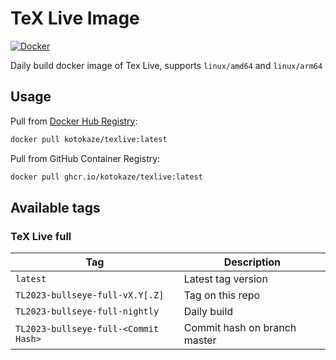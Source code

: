 # TeX Live Image
[![Docker](https://github.com/kotokaze/texlive/actions/workflows/publish.yml/badge.svg?event=schedule)](https://github.com/kotokaze/texlive/actions/workflows/publish.yml)  

Daily build docker image of Tex Live, supports `linux/amd64` and `linux/arm64`  

## Usage

Pull from [Docker Hub Registry](https://hub.docker.com/r/kotokaze/texlive):

```bash
docker pull kotokaze/texlive:latest
```

Pull from GitHub Container Registry:

```bash
docker pull ghcr.io/kotokaze/texlive:latest
```

## Available tags
### TeX Live full

| Tag | Description |
| --- | --- |
| `latest` | Latest tag version |
| `TL2023-bullseye-full-vX.Y[.Z]` | Tag on this repo |
| `TL2023-bullseye-full-nightly` | Daily build |
| `TL2023-bullseye-full-<Commit Hash>` | Commit hash on branch master |
